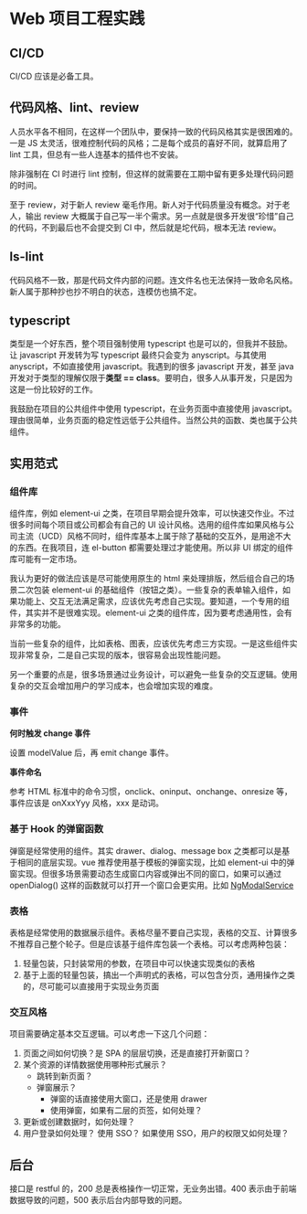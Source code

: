# Web 项目工程实践

## CI/CD

CI/CD 应该是必备工具。

## 代码风格、lint、review

人员水平各不相同，在这样一个团队中，要保持一致的代码风格其实是很困难的。一是 JS 太灵活，很难控制代码的风格；二是每个成员的喜好不同，就算启用了 lint 工具，但总有一些人连基本的插件也不安装。

除非强制在 CI 时进行 lint 控制，但这样的就需要在工期中留有更多处理代码问题的时间。

至于 review，对于新人 review 毫毛作用。新人对于代码质量没有概念。对于老人，输出 review 大概属于自己写一半个需求。另一点就是很多开发很“珍惜”自己的代码，不到最后也不会提交到 CI 中，然后就是坨代码，根本无法 review。

## ls-lint

代码风格不一致，那是代码文件内部的问题。连文件名也无法保持一致命名风格。新人属于那种抄也抄不明白的状态，连模仿也搞不定。

## typescript

类型是一个好东西，整个项目强制使用 typescript 也是可以的，但我并不鼓励。让 javascript 开发转为写 typescript 最终只会变为 anyscript。与其使用 anyscript，不如直接使用 javascript。我遇到的很多 javascript 开发，甚至 java 开发对于类型的理解仅限于**类型 == class**。要明白，很多人从事开发，只是因为这是一份比较好的工作。

我鼓励在项目的公共组件中使用 typescript，在业务页面中直接使用 javascript。理由很简单，业务页面的稳定性远低于公共组件。当然公共的函数、类也属于公共组件。

## 实用范式

### 组件库

组件库，例如 element-ui 之类，在项目早期会提升效率，可以快速交作业。不过很多时间每个项目或公司都会有自己的 UI 设计风格。选用的组件库如果风格与公司主流（UCD）风格不同时，组件库基本上属于除了基础的交互外，是用途不大的东西。在我项目，连 el-button 都需要处理过才能使用。所以非 UI 绑定的组件库可能有一定市场。

我认为更好的做法应该是尽可能使用原生的 html 来处理排版，然后组合自己的场景二次包装 element-ui 的基础组件（按钮之类）。一些复杂的表单输入组件，如果功能上、交互无法满足需求，应该优先考虑自己实现。要知道，一个专用的组件，其实并不是很难实现。element-ui 之类的组件库，因为要考虑通用性，会有非常多的功能。

当前一些复杂的组件，比如表格、图表，应该优先考虑三方实现。一是这些组件实现非常复杂，二是自己实现的版本，很容易会出现性能问题。

另一个重要的点是，很多场景通过业务设计，可以避免一些复杂的交互逻辑。使用复杂的交互会增加用户的学习成本，也会增加实现的难度。

### 事件

**何时触发 change 事件**

设置 modelValue 后，再 emit change 事件。

**事件命名**

参考 HTML 标准中的命令习惯，onclick、oninput、onchange、onresize 等，事件应该是 onXxxYyy 风格，xxx 是动词。

### 基于 Hook 的弹窗函数

弹窗是经常使用的组件。其实 drawer、dialog、message box 之类都可以是基于相同的底层实现。vue 推荐使用基于模板的弹窗实现，比如 element-ui 中的弹窗实现。但很多场景需要动态生成窗口内容或弹出不同的窗口，如果可以通过 openDialog() 这样的函数就可以打开一个窗口会更实用。比如 [NgModalService](https://ng.ant.design/components/modal/zh#components-modal-demo-service)

### 表格

表格是经常使用的数据展示组件。表格尽量不要自己实现，表格的交互、计算很多不推荐自己整个轮子。但是应该基于组件库包装一个表格。可以考虑两种包装：

1. 轻量包装，只封装常用的参数，在项目中可以快速实现类似的表格
2. 基于上面的轻量包装，搞出一个声明式的表格，可以包含分页，通用操作之类的，尽可能可以直接用于实现业务页面

### 交互风格

项目需要确定基本交互逻辑。可以考虑一下这几个问题：

1. 页面之间如何切换？是 SPA 的层层切换，还是直接打开新窗口？
2. 某个资源的详情数据使用哪种形式展示？
   - 跳转到新页面？
   - 弹窗展示？
     - 弹窗的话直接使用大窗口，还是使用 drawer
     - 使用弹窗，如果有二层的页签，如何处理？
3. 更新或创建数据时，如何处理？
4. 用户登录如何处理？
   使用 SSO？
   如果使用 SSO，用户的权限又如何处理？

## 后台

接口是 restful 的，200 总是表格操作一切正常，无业务出错。400 表示由于前端数据导致的问题，500 表示后台内部导致的问题。
